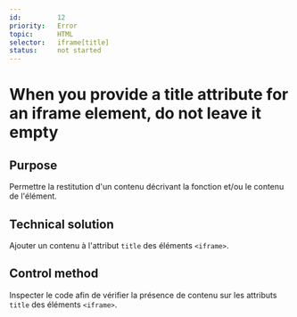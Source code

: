 ```yaml
---
id:         12
priority:   Error
topic:      HTML
selector:   iframe[title]
status:     not started
---
```


# When you provide a title attribute for an iframe element, do not leave it empty

## Purpose

Permettre la restitution d'un contenu décrivant la fonction et/ou le contenu de l'élément.

## Technical solution

Ajouter un contenu à l'attribut `title` des éléments `<iframe>`.

## Control method

Inspecter le code afin de vérifier la présence de contenu sur les attributs `title` des éléments `<iframe>`.

